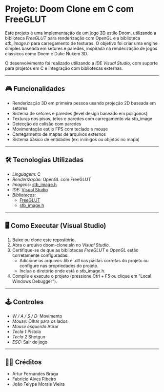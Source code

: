 # Projeto: Doom Clone em C com FreeGLUT

Este projeto é uma implementação de um jogo 3D estilo Doom, utilizando a biblioteca *FreeGLUT* para renderização com OpenGL e a biblioteca *stb_image.h* para carregamento de texturas. O objetivo foi criar uma engine simples baseada em setores e paredes, inspirada na renderização de jogos clássicos como Doom e Duke Nukem 3D.

O desenvolvimento foi realizado utilizando a *IDE Visual Studio*, com suporte para projetos em C e integração com bibliotecas externas.

---

## 🎮 Funcionalidades

- Renderização 3D em primeira pessoa usando projeção 2D baseada em setores
- Sistema de setores e paredes (level design baseado em polígonos)
- Texturas nos pisos, tetos e paredes com carregamento via stb_image
- Detecção de colisão com paredes
- Movimentação estilo FPS com teclado e mouse
- Carregamento de mapas de arquivos externos
- Sistema básico de entidades (ex: inimigos ou objetos no mapa)

---

## 🛠️ Tecnologias Utilizadas

- *Linguagem:* C
- *Renderização:* OpenGL com FreeGLUT
- *Imagens:* [stb_image.h](https://github.com/nothings/stb)
- *IDE:* [Visual Studio](https://visualstudio.microsoft.com/)
- *Bibliotecas:*
  - [FreeGLUT](http://freeglut.sourceforge.net/)
  - [stb_image.h](https://github.com/nothings/stb)

---


## 🖥️ Como Executar (Visual Studio)

1. Baixe ou clone este repositório.
2. Abra o arquivo doom-clone.sln no *Visual Studio*.
3. Certifique-se de que as bibliotecas *FreeGLUT* e *OpenGL* estão corretamente configuradas:
   - Adicione os arquivos .lib e .dll nas pastas corretas do projeto ou configure nas propriedades do projeto.
   - Inclua o diretório onde está o stb_image.h.
4. Compile e execute o projeto (pressione Ctrl + F5 ou clique em "Local Windows Debugger").

---

## 🕹️ Controles

- *W / A / S / D:* Movimento
- *Mouse:* Olhar para os lados
- *Mouse esquerdo* Atirar
- *Tecla 1* Pistola
- *Tecla 2* Shotgun
- *ESC:* Sair do jogo

---

## 🙋‍♂️ Créditos

- Artur Fernandes Braga
- Fabrício Alves Ribeiro
- João Felype Morais Vieira
